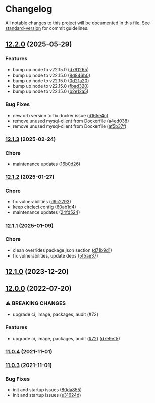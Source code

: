 # Changelog

All notable changes to this project will be documented in this file. See [standard-version](https://github.com/conventional-changelog/standard-version) for commit guidelines.

## [12.2.0](https://github.com/mojaloop/als-oracle-pathfinder/compare/v12.1.3...v12.2.0) (2025-05-29)


### Features

* bump up node to v22.15.0 ([d791265](https://github.com/mojaloop/als-oracle-pathfinder/commit/d7912650c7d1a7fcd3bf3b58105bbfb884b57afe))
* bump up node to v22.15.0 ([8d846b0](https://github.com/mojaloop/als-oracle-pathfinder/commit/8d846b03cf012652aff229996224c4ecefb3049c))
* bump up node to v22.15.0 ([0d21a20](https://github.com/mojaloop/als-oracle-pathfinder/commit/0d21a20934096f356d2353f59ef9c8a6a947bb3f))
* bump up node to v22.15.0 ([fbad320](https://github.com/mojaloop/als-oracle-pathfinder/commit/fbad3202bf5d8b50b898ec6e71db98fd23d27af7))
* bump up node to v22.15.0 ([b2e12a5](https://github.com/mojaloop/als-oracle-pathfinder/commit/b2e12a5d5a2302742df505f3344e6f06e6d63941))


### Bug Fixes

* new orb version to fix docker issue ([d165e4c](https://github.com/mojaloop/als-oracle-pathfinder/commit/d165e4c5ca3d4058c2ae580e052619aecb3cad64))
* remove unused mysql-client from Dockerfile ([a4ed038](https://github.com/mojaloop/als-oracle-pathfinder/commit/a4ed0389116e563ef8c252ecd45b2a3db1cf55e8))
* remove unused mysql-client from Dockerfile ([af5b37f](https://github.com/mojaloop/als-oracle-pathfinder/commit/af5b37f8db6a988a990acd7f432281e520e51f08))

### [12.1.3](https://github.com/mojaloop/als-oracle-pathfinder/compare/v12.1.2...v12.1.3) (2025-02-24)


### Chore

* maintenance updates ([16b0d26](https://github.com/mojaloop/als-oracle-pathfinder/commit/16b0d26d70d056a6cb36941106b603f3ec8a879a))

### [12.1.2](https://github.com/mojaloop/als-oracle-pathfinder/compare/v12.1.1...v12.1.2) (2025-01-27)


### Chore

* fix vulnerabilities ([d9c2793](https://github.com/mojaloop/als-oracle-pathfinder/commit/d9c27937bb9abe653bda55f4758360446f83f2d6))
* keep circleci config ([60ab1d4](https://github.com/mojaloop/als-oracle-pathfinder/commit/60ab1d47e9a186a03252a2a0ed6ce94f054f4f93))
* maintenance updates ([24fd524](https://github.com/mojaloop/als-oracle-pathfinder/commit/24fd5240b5d6bb88660386830730694122381862))

### [12.1.1](https://github.com/mojaloop/als-oracle-pathfinder/compare/v12.1.0...v12.1.1) (2025-01-09)


### Chore

* clean overrides package.json section ([d71b9d1](https://github.com/mojaloop/als-oracle-pathfinder/commit/d71b9d112c1619f5559cba2217fff27831e4be36))
* fix vulnerabilities, update deps ([5f5ae37](https://github.com/mojaloop/als-oracle-pathfinder/commit/5f5ae3702fdbc7e193de2332be3f81491f4715a0))

## [12.1.0](https://github.com/mojaloop/als-oracle-pathfinder/compare/v12.1.0-snapshot.2...v12.1.0) (2023-12-20)

## [12.0.0](https://github.com/mojaloop/als-oracle-pathfinder/compare/v11.0.4...v12.0.0) (2022-07-20)


### ⚠ BREAKING CHANGES

* upgrade ci, image, packages, audit (#72)

### Features

* upgrade ci, image, packages, audit ([#72](https://github.com/mojaloop/als-oracle-pathfinder/issues/72)) ([d7e9ef5](https://github.com/mojaloop/als-oracle-pathfinder/commit/d7e9ef5c2db974ca56dd36a7ee236545c61e3b5b))

### [11.0.4](https://github.com/mojaloop/als-oracle-pathfinder/compare/v11.0.3...v11.0.4) (2021-11-01)

### [11.0.3](https://github.com/mojaloop/als-oracle-pathfinder/compare/v11.0.2...v11.0.3) (2021-11-01)


### Bug Fixes

* init and startup issues ([80da855](https://github.com/mojaloop/als-oracle-pathfinder/commit/80da8550f90b7925173a558e57ef8a56d2dfd9b1))
* init and startup issues ([e31624d](https://github.com/mojaloop/als-oracle-pathfinder/commit/e31624dcd29d7f6da87a185a4c0cf063cc0ab9cf))
